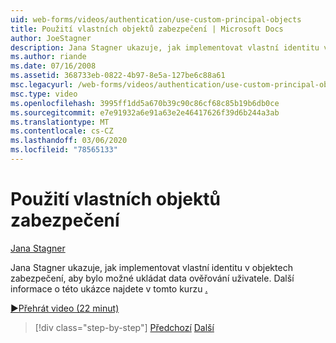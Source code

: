 ```yaml
---
uid: web-forms/videos/authentication/use-custom-principal-objects
title: Použití vlastních objektů zabezpečení | Microsoft Docs
author: JoeStagner
description: Jana Stagner ukazuje, jak implementovat vlastní identitu v objektech zabezpečení, aby bylo možné ukládat data ověřování uživatele. Další informace o této ukázce,...
ms.author: riande
ms.date: 07/16/2008
ms.assetid: 368733eb-0822-4b97-8e5a-127be6c88a61
msc.legacyurl: /web-forms/videos/authentication/use-custom-principal-objects
msc.type: video
ms.openlocfilehash: 3995ff1dd5a670b39c90c86cf68c85b19b6db0ce
ms.sourcegitcommit: e7e91932a6e91a63e2e46417626f39d6b244a3ab
ms.translationtype: MT
ms.contentlocale: cs-CZ
ms.lasthandoff: 03/06/2020
ms.locfileid: "78565133"
---
```

# <a name="use-custom-principal-objects"></a>Použití vlastních objektů zabezpečení

[Jana Stagner](https://github.com/JoeStagner)

Jana Stagner ukazuje, jak implementovat vlastní identitu v objektech zabezpečení, aby bylo možné ukládat data ověřování uživatele. Další informace o této ukázce najdete v tomto kurzu [.](../../overview/older-versions-security/introduction/forms-authentication-configuration-and-advanced-topics-vb.md)

[&#9654;Přehrát video (22 minut)](https://channel9.msdn.com/Blogs/ASP-NET-Site-Videos/use-custom-principal-objects)

> [!div class="step-by-step"]
> [Předchozí](add-custom-data-to-the-authentication-method.md)
> [Další](understanding-aspnet-memberships.md)
